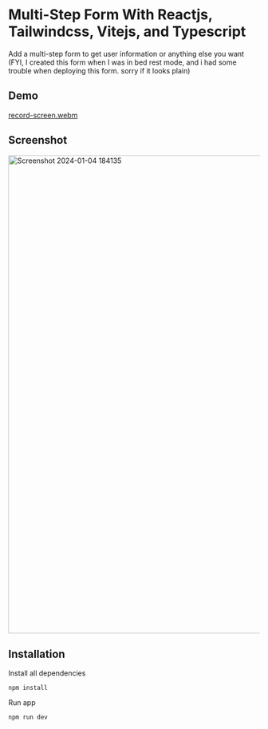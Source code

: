 # Multi-Step Form With Reactjs, Tailwindcss, Vitejs, and Typescript 

Add a multi-step form to get user information or anything else you want (FYI, I created this form when I was in bed rest mode, and i had some trouble when deploying this form. sorry if it looks plain)

## Demo

[record-screen.webm](https://github.com/aliasgharHbagheri/multistep-form-with-vitejs-tailwindcss-typescript/assets/109569108/73e18690-85f4-492c-a127-338bedde9fed)

## Screenshot

<img width="958" alt="Screenshot 2024-01-04 184135" src="https://github.com/revou-fsse-3/module-4-zhafirahr/assets/47013275/fef28964-5ba0-4171-bcbb-d82de6145c12">


## Installation 

Install all dependencies

```
npm install
```

Run app

```
npm run dev
```

